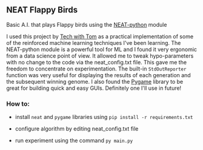 ## NEAT Flappy Birds

Basic A.I. that plays Flappy birds using the [NEAT-python](https://neat-python.readthedocs.io/en/latest/index.html#) module

I used this project by [Tech with Tom](https://www.youtube.com/playlist?list=PLzMcBGfZo4-lwGZWXz5Qgta_YNX3_vLS2) as a practical implementation of some of
the reinforced machine learning techniques I've been learning. The NEAT-python module is a powerful tool for ML and I found it very ergonomic from a data science point of view. 
It allowed me to tweak hypo-parameters with no change to the code via the neat_config.txt file. This gave me the freedom to concentrate on experimentation. 
The built-in `StdOutReporter` function was very useful for displaying the results of each generation and the subsequent winning genome. I also found the [Pygame](https://github.com/pygame/pygame) 
library to be great for building quick and easy GUIs. Definitely one I'll use in future!

### How to:
- install `neat` and `pygame` libraries using
`pip install -r requirements.txt` 

- configure algorithm by editing neat_config.txt file

- run experiment using the command
`py main.py`
